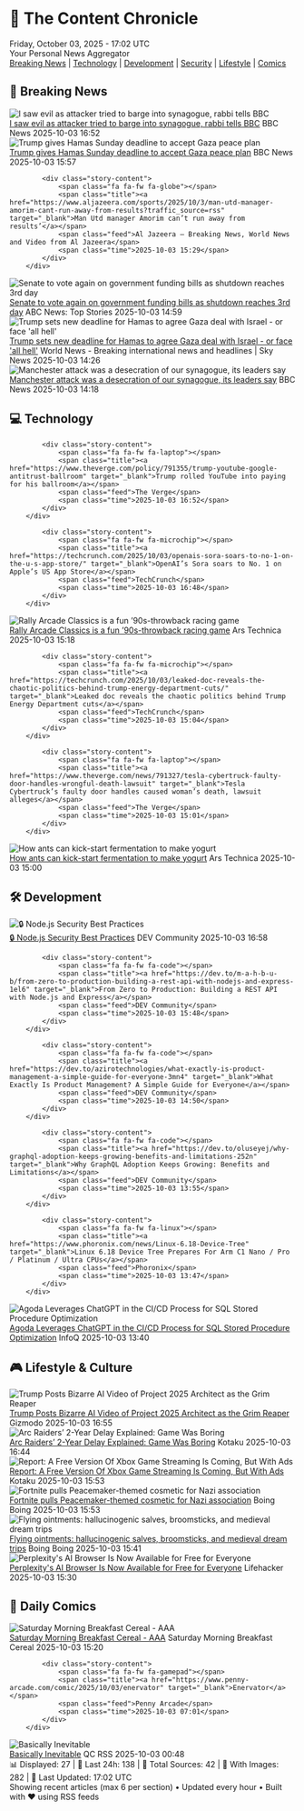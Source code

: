 <!-- Processing 54 RSS feeds at 2025-10-03 17:01:50 UTC -->
<!-- Processing: Saturday Morning Breakfast Cereal -->
<!-- Processing: Poorly Drawn Lines -->
<!-- Processing: Dilbert -->
<!-- Processing: Cyanide & Happiness -->
<!-- Processing: Questionable Content -->
<!-- Processing: Girl Genius -->
<!-- Processing: CNN Top Stories -->
<!-- Processing: CNN Breaking News -->
<!-- Processing: BBC World News -->
<!-- Processing: BBC Breaking News -->
<!-- Processing: Al Jazeera Breaking News -->
<!-- Processing: CBC News -->
<!-- Error processing https://rss.cbc.ca/lineup/topstories.xml: The read operation timed out -->
<!-- Processing: ABC News Breaking -->
<!-- Processing: Guardian World News -->
<!-- Processing: TechCrunch -->
<!-- Processing: The Verge -->
<!-- Processing: Ars Technica -->
<!-- Processing: O'Reilly Radar -->
<!-- Processing: Slashdot -->
<!-- Processing: Hacker News -->
<!-- Processing: Dev.to -->
<!-- Processing: Linux.com -->
<!-- Processing: Red Hat Blog -->
<!-- Processing: GitLab Blog -->
<!-- Processing: InfoQ -->
<!-- Processing: Martin Fowler -->
<!-- Processing: Gizmodo -->
<!-- Processing: Kotaku -->
<!-- Processing: Boing Boing -->
<!-- Processing: Schneier on Security -->
<!-- Generated 11 new posts out of 30 feeds processed -->
<div class="newspaper-header">
    <h1 class="newspaper-title">📰 The Content Chronicle</h1>
    <div class="newspaper-date">Friday, October 03, 2025 - 17:02 UTC</div>
    <div class="newspaper-subtitle">Your Personal News Aggregator</div>
</div>

<div class="newspaper-nav">
    <a href="#breaking">Breaking News</a> |
    <a href="#tech">Technology</a> |
    <a href="#dev">Development</a> |
    <a href="#security">Security</a> |
    <a href="#lifestyle">Lifestyle</a> |
    <a href="#webcomics">Comics</a>
</div>

<div class="news-section breaking-news" id="breaking">
<h2 class="section-header">🚨 Breaking News</h2>
<div class="stories-container">
<div class="story">
            <img src="https://ichef.bbci.co.uk/ace/standard/240/cpsprodpb/1b39/live/5a411620-a078-11f0-928c-71dbb8619e94.jpg" alt="I saw evil as attacker tried to barge into synagogue, rabbi tells BBC" class="story-image" loading="lazy" onerror="this.style.display='none'">
            <div class="story-content">
                <span class="fa fa-fw fa-flag"></span>
                <span class="title"><a href="https://www.bbc.com/news/articles/cwy9lkeqyzyo?at_medium=RSS&at_campaign=rss" target="_blank">I saw evil as attacker tried to barge into synagogue, rabbi tells BBC</a></span>
                <span class="feed">BBC News</span>
                <span class="time">2025-10-03 16:52</span>
            </div>
        </div>
<div class="story">
            <img src="https://ichef.bbci.co.uk/ace/standard/240/cpsprodpb/a46e/live/6323eda0-a067-11f0-b2f9-dd258cdb2dcd.png" alt="Trump gives Hamas Sunday deadline to accept Gaza peace plan" class="story-image" loading="lazy" onerror="this.style.display='none'">
            <div class="story-content">
                <span class="fa fa-fw fa-earth-americas"></span>
                <span class="title"><a href="https://www.bbc.com/news/articles/cdxq7zp7002o?at_medium=RSS&at_campaign=rss" target="_blank">Trump gives Hamas Sunday deadline to accept Gaza peace plan</a></span>
                <span class="feed">BBC News</span>
                <span class="time">2025-10-03 15:57</span>
            </div>
        </div>
<div class="story">
            
            <div class="story-content">
                <span class="fa fa-fw fa-globe"></span>
                <span class="title"><a href="https://www.aljazeera.com/sports/2025/10/3/man-utd-manager-amorim-cant-run-away-from-results?traffic_source=rss" target="_blank">Man Utd manager Amorim can’t run away from results’</a></span>
                <span class="feed">Al Jazeera – Breaking News, World News and Video from Al Jazeera</span>
                <span class="time">2025-10-03 15:29</span>
            </div>
        </div>
<div class="story">
            <img src="https://s.abcnews.com/images/US/shutdown-13-rt-gmh-251001_1759435297527_hpMain_4x3t_384.jpg" alt="Senate to vote again on government funding bills as shutdown reaches 3rd day" class="story-image" loading="lazy" onerror="this.style.display='none'">
            <div class="story-content">
                <span class="fa fa-fw fa-tv"></span>
                <span class="title"><a href="https://abcnews.go.com/Politics/senate-vote-government-funding-bills-shutdown-reaches-3rd/story?id=126183293" target="_blank">Senate to vote again on government funding bills as shutdown reaches 3rd day</a></span>
                <span class="feed">ABC News: Top Stories</span>
                <span class="time">2025-10-03 14:59</span>
            </div>
        </div>
<div class="story">
            <img src="https://e3.365dm.com/25/10/1920x1080/skynews-gaza-city-hamas-israel_7040278.jpg?20251003155137" alt="Trump sets new deadline for Hamas to agree Gaza deal with Israel - or face &#x27;all hell&#x27;" class="story-image" loading="lazy" onerror="this.style.display='none'">
            <div class="story-content">
                <span class="fa fa-fw fa-satellite"></span>
                <span class="title"><a href="https://news.sky.com/story/trump-sets-new-deadline-for-hamas-to-agree-gaza-deal-with-israel-or-face-all-hell-13443601" target="_blank">Trump sets new deadline for Hamas to agree Gaza deal with Israel - or face &#x27;all hell&#x27;</a></span>
                <span class="feed">World News - Breaking international news and headlines | Sky News</span>
                <span class="time">2025-10-03 14:26</span>
            </div>
        </div>
<div class="story">
            <img src="https://ichef.bbci.co.uk/ace/standard/240/cpsprodpb/2658/live/70273b20-a05c-11f0-92db-77261a15b9d2.jpg" alt="Manchester attack was a desecration of our synagogue, its leaders say" class="story-image" loading="lazy" onerror="this.style.display='none'">
            <div class="story-content">
                <span class="fa fa-fw fa-flag"></span>
                <span class="title"><a href="https://www.bbc.com/news/articles/cgj1xzv4z0vo?at_medium=RSS&at_campaign=rss" target="_blank">Manchester attack was a desecration of our synagogue, its leaders say</a></span>
                <span class="feed">BBC News</span>
                <span class="time">2025-10-03 14:18</span>
            </div>
        </div>
</div>
</div>
<div class="news-section tech-news" id="tech">
<h2 class="section-header">💻 Technology</h2>
<div class="stories-container">
<div class="story">
            
            <div class="story-content">
                <span class="fa fa-fw fa-laptop"></span>
                <span class="title"><a href="https://www.theverge.com/policy/791355/trump-youtube-google-antitrust-ballroom" target="_blank">Trump rolled YouTube into paying for his ballroom</a></span>
                <span class="feed">The Verge</span>
                <span class="time">2025-10-03 16:52</span>
            </div>
        </div>
<div class="story">
            
            <div class="story-content">
                <span class="fa fa-fw fa-microchip"></span>
                <span class="title"><a href="https://techcrunch.com/2025/10/03/openais-sora-soars-to-no-1-on-the-u-s-app-store/" target="_blank">OpenAI’s Sora soars to No. 1 on Apple’s US App Store</a></span>
                <span class="feed">TechCrunch</span>
                <span class="time">2025-10-03 16:48</span>
            </div>
        </div>
<div class="story">
            <img src="https://cdn.arstechnica.net/wp-content/uploads/2025/10/PressKit_Imatge_27-500x500.jpg" alt="Rally Arcade Classics is a fun ’90s-throwback racing game" class="story-image" loading="lazy" onerror="this.style.display='none'">
            <div class="story-content">
                <span class="fa fa-fw fa-cog"></span>
                <span class="title"><a href="https://arstechnica.com/gaming/2025/10/rally-arcade-classics-is-a-fun-90s-throwback-racing-game/" target="_blank">Rally Arcade Classics is a fun ’90s-throwback racing game</a></span>
                <span class="feed">Ars Technica</span>
                <span class="time">2025-10-03 15:18</span>
            </div>
        </div>
<div class="story">
            
            <div class="story-content">
                <span class="fa fa-fw fa-microchip"></span>
                <span class="title"><a href="https://techcrunch.com/2025/10/03/leaked-doc-reveals-the-chaotic-politics-behind-trump-energy-department-cuts/" target="_blank">Leaked doc reveals the chaotic politics behind Trump Energy Department cuts</a></span>
                <span class="feed">TechCrunch</span>
                <span class="time">2025-10-03 15:04</span>
            </div>
        </div>
<div class="story">
            
            <div class="story-content">
                <span class="fa fa-fw fa-laptop"></span>
                <span class="title"><a href="https://www.theverge.com/news/791327/tesla-cybertruck-faulty-door-handles-wrongful-death-lawsuit" target="_blank">Tesla Cybertruck’s faulty door handles caused woman’s death, lawsuit alleges</a></span>
                <span class="feed">The Verge</span>
                <span class="time">2025-10-03 15:01</span>
            </div>
        </div>
<div class="story">
            <img src="https://cdn.arstechnica.net/wp-content/uploads/2025/09/yogurt1-500x500.jpg" alt="How ants can kick-start fermentation to make yogurt" class="story-image" loading="lazy" onerror="this.style.display='none'">
            <div class="story-content">
                <span class="fa fa-fw fa-cog"></span>
                <span class="title"><a href="https://arstechnica.com/science/2025/10/how-ants-can-kick-start-fermentation-to-make-yogurt/" target="_blank">How ants can kick-start fermentation to make yogurt</a></span>
                <span class="feed">Ars Technica</span>
                <span class="time">2025-10-03 15:00</span>
            </div>
        </div>
</div>
</div>
<div class="news-section dev-news" id="dev">
<h2 class="section-header">🛠️ Development</h2>
<div class="stories-container">
<div class="story">
            <img src="https://media2.dev.to/dynamic/image/width=800%2Cheight=%2Cfit=scale-down%2Cgravity=auto%2Cformat=auto/https%3A%2F%2Fmiro.medium.com%2Fv2%2Fresize%3Afit%3A2400%2F1%2AhuH45ks-6laHlsrgySBVUQ.jpeg" alt="🔒 Node.js Security Best Practices" class="story-image" loading="lazy" onerror="this.style.display='none'">
            <div class="story-content">
                <span class="fa fa-fw fa-code"></span>
                <span class="title"><a href="https://dev.to/rohit_singh_ee84e64941db7/nodejs-security-best-practices-84d" target="_blank">🔒 Node.js Security Best Practices</a></span>
                <span class="feed">DEV Community</span>
                <span class="time">2025-10-03 16:58</span>
            </div>
        </div>
<div class="story">
            
            <div class="story-content">
                <span class="fa fa-fw fa-code"></span>
                <span class="title"><a href="https://dev.to/m-a-h-b-u-b/from-zero-to-production-building-a-rest-api-with-nodejs-and-express-1el6" target="_blank">From Zero to Production: Building a REST API with Node.js and Express</a></span>
                <span class="feed">DEV Community</span>
                <span class="time">2025-10-03 15:48</span>
            </div>
        </div>
<div class="story">
            
            <div class="story-content">
                <span class="fa fa-fw fa-code"></span>
                <span class="title"><a href="https://dev.to/azirotechnologies/what-exactly-is-product-management-a-simple-guide-for-everyone-3mn4" target="_blank">What Exactly Is Product Management? A Simple Guide for Everyone</a></span>
                <span class="feed">DEV Community</span>
                <span class="time">2025-10-03 14:50</span>
            </div>
        </div>
<div class="story">
            
            <div class="story-content">
                <span class="fa fa-fw fa-code"></span>
                <span class="title"><a href="https://dev.to/oluseyej/why-graphql-adoption-keeps-growing-benefits-and-limitations-252n" target="_blank">Why GraphQL Adoption Keeps Growing: Benefits and Limitations</a></span>
                <span class="feed">DEV Community</span>
                <span class="time">2025-10-03 13:55</span>
            </div>
        </div>
<div class="story">
            
            <div class="story-content">
                <span class="fa fa-fw fa-linux"></span>
                <span class="title"><a href="https://www.phoronix.com/news/Linux-6.18-Device-Tree" target="_blank">Linux 6.18 Device Tree Prepares For Arm C1 Nano / Pro / Platinum / Ultra CPUs</a></span>
                <span class="feed">Phoronix</span>
                <span class="time">2025-10-03 13:47</span>
            </div>
        </div>
<div class="story">
            <img src="https://res.infoq.com/news/2025/10/agoda-sql-procedure-chatgpt-cicd/en/headerimage/generatedHeaderImage-1759497635729.jpg" alt="Agoda Leverages ChatGPT in the CI/CD Process for SQL Stored Procedure Optimization" class="story-image" loading="lazy" onerror="this.style.display='none'">
            <div class="story-content">
                <span class="fa fa-fw fa-info-circle"></span>
                <span class="title"><a href="https://www.infoq.com/news/2025/10/agoda-sql-procedure-chatgpt-cicd/?utm_campaign=infoq_content&utm_source=infoq&utm_medium=feed&utm_term=global" target="_blank">Agoda Leverages ChatGPT in the CI/CD Process for SQL Stored Procedure Optimization</a></span>
                <span class="feed">InfoQ</span>
                <span class="time">2025-10-03 13:40</span>
            </div>
        </div>
</div>
</div>
<div class="news-section lifestyle-news" id="lifestyle">
<h2 class="section-header">🎮 Lifestyle & Culture</h2>
<div class="stories-container">
<div class="story">
            <img src="https://gizmodo.com/app/uploads/2025/10/donald-trump-fear-the-reaper-1280x853.jpg" alt="Trump Posts Bizarre AI Video of Project 2025 Architect as the Grim Reaper" class="story-image" loading="lazy" onerror="this.style.display='none'">
            <div class="story-content">
                <span class="fa fa-fw fa-computer"></span>
                <span class="title"><a href="https://gizmodo.com/trump-posts-bizarre-ai-video-of-project-2025-architect-as-the-grim-reaper-2000667291" target="_blank">Trump Posts Bizarre AI Video of Project 2025 Architect as the Grim Reaper</a></span>
                <span class="feed">Gizmodo</span>
                <span class="time">2025-10-03 16:55</span>
            </div>
        </div>
<div class="story">
            <img src="https://kotaku.com/app/uploads/2025/10/ss_cb49dfbcd7175c86e297b35ffc54cf779708f0ae.jpg" alt="Arc Raiders’ 2-Year Delay Explained: Game Was Boring" class="story-image" loading="lazy" onerror="this.style.display='none'">
            <div class="story-content">
                <span class="fa fa-fw fa-gamepad"></span>
                <span class="title"><a href="https://kotaku.com/arc-raiders-embark-pvpve-extraction-division-dmz-2000631540" target="_blank">Arc Raiders’ 2-Year Delay Explained: Game Was Boring</a></span>
                <span class="feed">Kotaku</span>
                <span class="time">2025-10-03 16:44</span>
            </div>
        </div>
<div class="story">
            <img src="https://kotaku.com/app/uploads/2025/09/xbox-logo2.jpg" alt="Report: A Free Version Of Xbox Game Streaming Is Coming, But With Ads" class="story-image" loading="lazy" onerror="this.style.display='none'">
            <div class="story-content">
                <span class="fa fa-fw fa-gamepad"></span>
                <span class="title"><a href="https://kotaku.com/report-a-free-version-of-xbox-game-streaming-is-coming-but-with-ads-2000631520" target="_blank">Report: A Free Version Of Xbox Game Streaming Is Coming, But With Ads</a></span>
                <span class="feed">Kotaku</span>
                <span class="time">2025-10-03 15:53</span>
            </div>
        </div>
<div class="story">
            <img src="https://i0.wp.com/boingboing.net/wp-content/uploads/2025/04/Peacemaker.jpg?fit=1080%2C607&amp;quality=60&amp;ssl=1" alt="Fortnite pulls Peacemaker-themed cosmetic for Nazi association" class="story-image" loading="lazy" onerror="this.style.display='none'">
            <div class="story-content">
                <span class="fa fa-fw fa-arrow-right"></span>
                <span class="title"><a href="https://boingboing.net/2025/10/03/fortnite-pulls-peacemaker-themed-cosmetic-for-nazi-association.html" target="_blank">Fortnite pulls Peacemaker-themed cosmetic for Nazi association</a></span>
                <span class="feed">Boing Boing</span>
                <span class="time">2025-10-03 15:53</span>
            </div>
        </div>
<div class="story">
            <img src="https://i0.wp.com/boingboing.net/wp-content/uploads/2025/10/Preparation_for_the_Witches_Sabbath_David_Teniers_II.jpg?fit=1200%2C814&amp;quality=60&amp;ssl=1" alt="Flying ointments: hallucinogenic salves, broomsticks, and medieval dream trips" class="story-image" loading="lazy" onerror="this.style.display='none'">
            <div class="story-content">
                <span class="fa fa-fw fa-arrow-right"></span>
                <span class="title"><a href="https://boingboing.net/2025/10/03/flying-ointments-hallucinogenic-salves-broomsticks-and-medieval-dream-trips.html" target="_blank">Flying ointments: hallucinogenic salves, broomsticks, and medieval dream trips</a></span>
                <span class="feed">Boing Boing</span>
                <span class="time">2025-10-03 15:41</span>
            </div>
        </div>
<div class="story">
            <img src="https://lifehacker.com/imagery/articles/01K6N6NT5BA2Z879ZAXQS7JZJD/hero-image.jpg" alt="Perplexity&#x27;s AI Browser Is Now Available for Free for Everyone" class="story-image" loading="lazy" onerror="this.style.display='none'">
            <div class="story-content">
                <span class="fa fa-fw fa-life-ring"></span>
                <span class="title"><a href="https://lifehacker.com/tech/perplexitys-ai-comet-browser-free?utm_medium=RSS" target="_blank">Perplexity&#x27;s AI Browser Is Now Available for Free for Everyone</a></span>
                <span class="feed">Lifehacker</span>
                <span class="time">2025-10-03 15:30</span>
            </div>
        </div>
</div>
</div>
<div class="news-section webcomics-section" id="webcomics">
<h2 class="section-header">🎨 Daily Comics</h2>
<div class="stories-container">
<div class="story">
            <img src="https://www.smbc-comics.com/comics/1759360812-20251003.png" alt="Saturday Morning Breakfast Cereal - AAA" class="story-image" loading="lazy" onerror="this.style.display='none'">
            <div class="story-content">
                <span class="fa fa-fw fa-smile"></span>
                <span class="title"><a href="https://www.smbc-comics.com/comic/aaa" target="_blank">Saturday Morning Breakfast Cereal - AAA</a></span>
                <span class="feed">Saturday Morning Breakfast Cereal</span>
                <span class="time">2025-10-03 15:20</span>
            </div>
        </div>
<div class="story">
            
            <div class="story-content">
                <span class="fa fa-fw fa-gamepad"></span>
                <span class="title"><a href="https://www.penny-arcade.com/comic/2025/10/03/enervator" target="_blank">Enervator</a></span>
                <span class="feed">Penny Arcade</span>
                <span class="time">2025-10-03 07:01</span>
            </div>
        </div>
<div class="story">
            <img src="http://www.questionablecontent.net/comics/5671.png" alt="Basically Inevitable" class="story-image" loading="lazy" onerror="this.style.display='none'">
            <div class="story-content">
                <span class="fa fa-fw fa-music"></span>
                <span class="title"><a href="http://questionablecontent.net/view.php?comic=5671" target="_blank">Basically Inevitable</a></span>
                <span class="feed">QC RSS</span>
                <span class="time">2025-10-03 00:48</span>
            </div>
        </div>
</div>
</div>

<div class="newspaper-footer">
    <div class="stats">
        📊 Displayed: 27 | 📅 Last 24h: 138 | 📡 Total Sources: 42 | 📸 With Images: 282 |
        🔄 Last Updated: 17:02 UTC
    </div>
    <div class="footer-note">
        Showing recent articles (max 6 per section) • Updated every hour • Built with ❤️ using RSS feeds
    </div>
</div>
